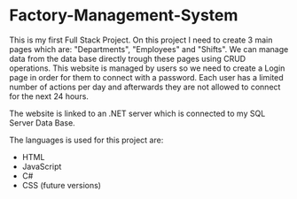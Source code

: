# Factory-Management-System

This is my first Full Stack Project. On this project I need to create 3 main pages which are: "Departments", "Employees" and "Shifts".
We can manage data from the data base directly trough these pages using CRUD operations.
This website is managed by users so we need to create a Login page in order for them to connect with a password.
Each user has a limited number of actions per day and afterwards they are not allowed to connect for the next 24 hours.

The website is linked to an .NET server which is connected to my SQL Server Data Base.

The languages is used for this project are:
- HTML
- JavaScript
- C#
- CSS (future versions)
